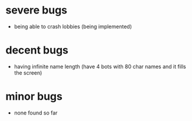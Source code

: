 # severe bugs
* being able to crash lobbies (being implemented)

# decent bugs
* having infinite name length (have 4 bots with 80 char names and it fills the screen)

# minor bugs
* none found so far
